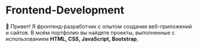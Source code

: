 # Frontend-Development
👋 Привет! Я фронтенд-разработчик с опытом создания веб-приложений и сайтов.   В моём портфолио вы найдете проекты, выполненные с использованием **HTML, CSS, JavaScript, Bootstrap**,
